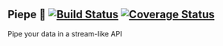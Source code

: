 ## Piepe 🥧 [![Build Status](https://travis-ci.org/leunardo/piepe.svg?branch=master)](https://travis-ci.org/leunardo/piepe) [![Coverage Status](https://coveralls.io/repos/github/leunardo/piepe/badge.svg?branch=master)](https://coveralls.io/github/leunardo/piepe?branch=master)

Pipe your data in a stream-like API
